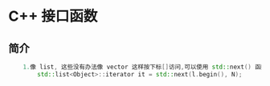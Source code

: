 # C++ 接口函数

## 简介

```c++
    1.像 list, 这些没有办法像 vector 这样按下标[]访问,可以使用 std::next() 函数
        std::list<Object>::iterator it = std::next(l.begin(), N);
                    
```
